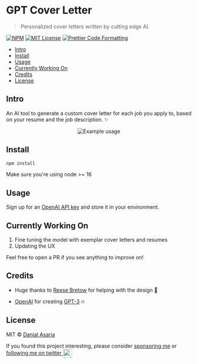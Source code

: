# GPT Cover Letter <!-- omit in toc -->

> Personalized cover letters written by cutting edge AI.

[![NPM](https://img.shields.io/npm/v/openai.svg)](https://www.npmjs.com/package/openai) [![MIT License](https://img.shields.io/badge/license-MIT-blue)](https://github.com/HackSC/AICoverLetter/blob/main/LICENSE) [![Prettier Code Formatting](https://img.shields.io/badge/code_style-prettier-brightgreen.svg)](https://prettier.io)

- [Intro](#intro)
- [Install](#install)
- [Usage](#usage)
- [Currently Working On](#currently-working-on)
- [Credits](#credits)
- [License](#license)


## Intro
An AI tool to generate a custom cover letter for each job you apply to, based on your resume and the job description. ✨

<p align="center">
  <img alt="Example usage" src="/media/demo.gif">
</p>

## Install

```bash
npm install
```
Make sure you're using  node >= 16

## Usage

Sign up for an [OpenAI API key](https://platform.openai.com/overview) and store it in your environment.

## Currently Working On

1. Fine tuning the model with exemplar cover letters and resumes
2. Updating the UX 

Feel free to open a PR if you see anything to improve on!


## Credits
- Huge thanks to [Reese Bretow](https://reesebretow.com/) for helping with the design 💪

- [OpenAI](https://openai.com) for creating [GPT-3](https://openai.com/product/gpt-3/) 🔥
## License

MIT © [Danial Asaria](https://danialasaria.com/)

If you found this project interesting, please consider [sponsoring me](https://github.com/sponsors/danialasaria) or <a href="https://twitter.com/danialasaria">following me on twitter <img src="https://storage.googleapis.com/saasify-assets/twitter-logo.svg" alt="twitter" height="24px" align="center"></a>
